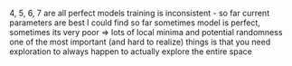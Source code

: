4, 5, 6, 7 are all perfect models
training is inconsistent - so far current parameters are best I could find so far
sometimes model is perfect, sometimes its very poor => lots of local minima and potential randomness
one of the most important (and hard to realize) things is that you need exploration to always happen to actually explore the entire space
